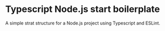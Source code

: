 # Typescript Node.js start boilerplate

A simple strat structure for a Node.js project using Typescript and ESLint.
